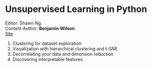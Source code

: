 # Unsupervised Learning in Python

Editor: Shawn Ng<br>
Content Author: **Benjamin Wilson**<br>
[Site](https://www.datacamp.com/courses/unsupervised-learning-in-python)<br>

1. Clustering for dataset exploration
2. Visualization with hierarchical clustering and t-SNE
3. Decorrelating your data and dimension reduction
4. Discovering interpretable features

